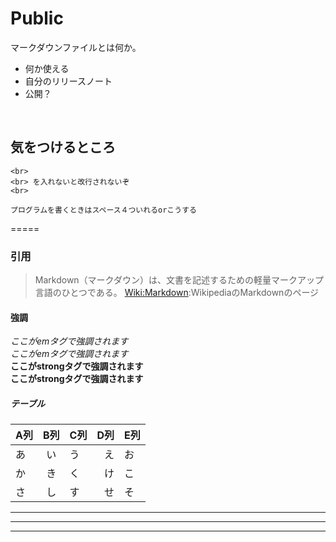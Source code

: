 # Public
マークダウンファイルとは何か。<br>
- 何か使える
- 自分のリリースノート
- 公開？
<br>

## 気をつけるところ

    <br>
    <br> を入れないと改行されないぞ
    <br>

`プログラムを書くときはスペース４ついれるorこうする`


=====


### 引用
>Markdown（マークダウン）は、文書を記述するための軽量マークアップ言語のひとつである。
[Wiki:Markdown](https://ja.wikipedia.org/wiki/Markdown):WikipediaのMarkdownのページ

#### 強調

*ここがemタグで強調されます*  
_ここがemタグで強調されます_  
**ここがstrongタグで強調されます**  
__ここがstrongタグで強調されます__  

##### テーブル  

| A列 | B列 | C列 |D列|E列|
|-----|:---:|-----|--:|---|
| あ  | い  | う  |え |お |
| か  | き  | く  |け |こ |
| さ  | し  | す  |せ |そ |

---
***
___
